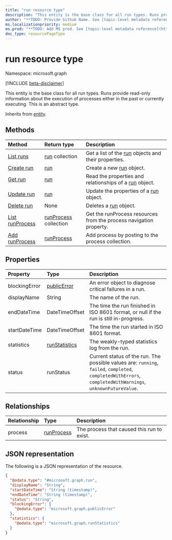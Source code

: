```yaml
---
title: "run resource type"
description: "This entity is the base class for all run types. Runs provide read-only information about the execution of processes either in the past or currently executing."
author: "**TODO: Provide Github Name. See [topic-level metadata reference](https://msgo.azurewebsites.net/add/document/guidelines/metadata.html#topic-level-metadata)**"
ms.localizationpriority: medium
ms.prod: "**TODO: Add MS prod. See [topic-level metadata reference](https://msgo.azurewebsites.net/add/document/guidelines/metadata.html#topic-level-metadata)**"
doc_type: resourcePageType
---
```


# run resource type

Namespace: microsoft.graph

[!INCLUDE [beta-disclaimer](../../includes/beta-disclaimer.md)]

This entity is the base class for all run types. Runs provide read-only information about the execution of processes either in the past or currently executing.
This is an abstract type.


Inherits from [entity](../resources/entity.md).

## Methods
|Method|Return type|Description|
|:---|:---|:---|
|[List runs](../api/run-list.md)|[run](../resources/run.md) collection|Get a list of the [run](../resources/run.md) objects and their properties.|
|[Create run](../api/incomingflow-post-runs.md)|[run](../resources/run.md)|Create a new [run](../resources/run.md) object.|
|[Get run](../api/run-get.md)|[run](../resources/run.md)|Read the properties and relationships of a [run](../resources/run.md) object.|
|[Update run](../api/run-update.md)|[run](../resources/run.md)|Update the properties of a [run](../resources/run.md) object.|
|[Delete run](../api/run-delete.md)|None|Deletes a [run](../resources/run.md) object.|
|[List runProcess](../api/run-list-process.md)|[runProcess](../resources/runprocess.md) collection|Get the runProcess resources from the process navigation property.|
|[Add runProcess](../api/run-post-process.md)|[runProcess](../resources/runprocess.md)|Add process by posting to the process collection.|

## Properties
|Property|Type|Description|
|:---|:---|:---|
|blockingError|[publicError](../resources/publicerror.md)|An error object to diagnose critical failures in a run.|
|displayName|String|The name of the run.|
|endDateTime|DateTimeOffset|The time the run finished in ISO 8601 format, or null if the run is still in-progress.|
|startDateTime|DateTimeOffset|The time the run started in ISO 8601 format.|
|statistics|[runStatistics](../resources/runstatistics.md)|The weakly-typed statistics log from the run.|
|status|runStatus|Current status of the run. The possible values are: `running`, `failed`, `completed`, `completedWithErrors`, `completedWithWarnings`, `unknownFutureValue`.|

## Relationships
|Relationship|Type|Description|
|:---|:---|:---|
|process|[runProcess](../resources/runprocess.md)|The process that caused this run to exist.|

## JSON representation
The following is a JSON representation of the resource.
<!-- {
  "blockType": "resource",
  "keyProperty": "id",
  "@odata.type": "microsoft.graph.run",
  "baseType": "microsoft.graph.entity",
  "openType": false
}
-->
``` json
{
  "@odata.type": "#microsoft.graph.run",
  "displayName": "String",
  "startDateTime": "String (timestamp)",
  "endDateTime": "String (timestamp)",
  "status": "String",
  "blockingError": {
    "@odata.type": "microsoft.graph.publicError"
  },
  "statistics": {
    "@odata.type": "microsoft.graph.runStatistics"
  }
}
```

